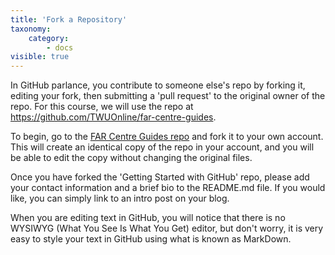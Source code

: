 ```yaml
---
title: 'Fork a Repository'
taxonomy:
    category:
        - docs
visible: true
---
```


In GitHub parlance, you contribute to someone else's repo by forking it, editing your fork, then submitting a 'pull request' to the original owner of the repo. For this course, we will use the repo at https://github.com/TWUOnline/far-centre-guides.

To begin, go to the [FAR Centre Guides repo](https://github.com/TWUOnline/far-centre-guides) and fork it to your own account. This will create an identical copy of the repo in your account, and you will be able to edit the copy without changing the original files.

Once you have forked the 'Getting Started with GitHub' repo, please add your contact information and a brief bio to the README.md file. If you would like, you can simply link to an intro post on your blog.

When you are editing text in GitHub, you will notice that there is no WYSIWYG (What You See Is What You Get) editor, but don't worry, it is very easy to style your text in GitHub using what is known as MarkDown.
